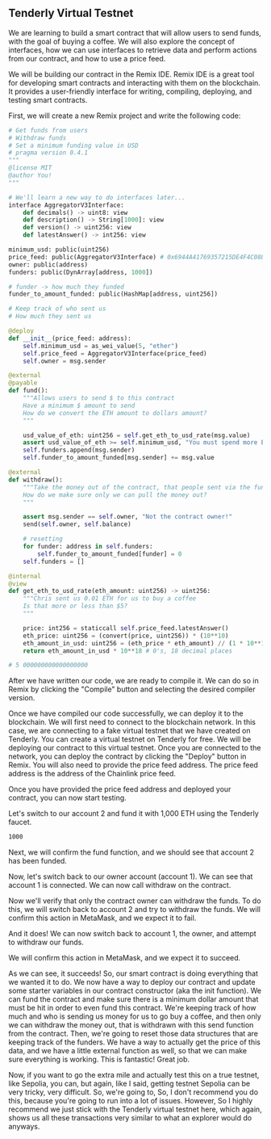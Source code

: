 ## Tenderly Virtual Testnet

We are learning to build a smart contract that will allow users to send funds, with the goal of buying a coffee. We will also explore the concept of interfaces, how we can use interfaces to retrieve data and perform actions from our contract, and how to use a price feed.

We will be building our contract in the Remix IDE. Remix IDE is a great tool for developing smart contracts and interacting with them on the blockchain. It provides a user-friendly interface for writing, compiling, deploying, and testing smart contracts.

First, we will create a new Remix project and write the following code:

```python
# Get funds from users
# Withdraw funds
# Set a minimum funding value in USD
# pragma version 0.4.1
"""
@license MIT
@author You!
"""

# We'll learn a new way to do interfaces later...
interface AggregatorV3Interface:
    def decimals() -> uint8: view
    def description() -> String[1000]: view
    def version() -> uint256: view
    def latestAnswer() -> int256: view

minimum_usd: public(uint256)
price_feed: public(AggregatorV3Interface) # 0x6944A41769357215DE4F4C0881f1f309a0DC325306 sepolia
owner: public(address)
funders: public(DynArray[address, 1000])

# funder -> how much they funded
funder_to_amount_funded: public(HashMap[address, uint256])

# Keep track of who sent us
# How much they sent us

@deploy
def __init__(price_feed: address):
    self.minimum_usd = as_wei_value(5, "ether")
    self.price_feed = AggregatorV3Interface(price_feed)
    self.owner = msg.sender

@external
@payable
def fund():
    """Allows users to send $ to this contract
    Have a minimum $ amount to send
    How do we convert the ETH amount to dollars amount?
    """

    usd_value_of_eth: uint256 = self.get_eth_to_usd_rate(msg.value)
    assert usd_value_of_eth >= self.minimum_usd, "You must spend more ETH!"
    self.funders.append(msg.sender)
    self.funder_to_amount_funded[msg.sender] += msg.value

@external
def withdraw():
    """Take the money out of the contract, that people sent via the fund function.
    How do we make sure only we can pull the money out?
    """

    assert msg.sender == self.owner, "Not the contract owner!"
    send(self.owner, self.balance)

    # resetting
    for funder: address in self.funders:
        self.funder_to_amount_funded[funder] = 0
    self.funders = []

@internal
@view
def get_eth_to_usd_rate(eth_amount: uint256) -> uint256:
    """Chris sent us 0.01 ETH for us to buy a coffee
    Is that more or less than $5?
    """

    price: int256 = staticcall self.price_feed.latestAnswer()
    eth_price: uint256 = (convert(price, uint256)) * (10**10)
    eth_amount_in_usd: uint256 = (eth_price * eth_amount) // (1 * 10**18)
    return eth_amount_in_usd * 10**18 # 0's, 18 decimal places

# 5 000000000000000000
```

After we have written our code, we are ready to compile it. We can do so in Remix by clicking the "Compile" button and selecting the desired compiler version.

Once we have compiled our code successfully, we can deploy it to the blockchain. We will first need to connect to the blockchain network. In this case, we are connecting to a fake virtual testnet that we have created on Tenderly. You can create a virtual testnet on Tenderly for free. We will be deploying our contract to this virtual testnet. Once you are connected to the network, you can deploy the contract by clicking the "Deploy" button in Remix. You will also need to provide the price feed address. The price feed address is the address of the Chainlink price feed.

Once you have provided the price feed address and deployed your contract, you can now start testing.

Let's switch to our account 2 and fund it with 1,000 ETH using the Tenderly faucet.

```bash
1000
```

Next, we will confirm the fund function, and we should see that account 2 has been funded.

Now, let's switch back to our owner account (account 1). We can see that account 1 is connected. We can now call withdraw on the contract.

Now we'll verify that only the contract owner can withdraw the funds. To do this, we will switch back to account 2 and try to withdraw the funds. We will confirm this action in MetaMask, and we expect it to fail.

And it does! We can now switch back to account 1, the owner, and attempt to withdraw our funds.

We will confirm this action in MetaMask, and we expect it to succeed.

As we can see, it succeeds! So, our smart contract is doing everything that we wanted it to do. We now have a way to deploy our contract and update some starter variables in our contract constructor (aka the init function). We can fund the contract and make sure there is a minimum dollar amount that must be hit in order to even fund this contract. We're keeping track of how much and who is sending us money for us to go buy a coffee, and then only we can withdraw the money out, that is withdrawn with this send function from the contract. Then, we're going to reset those data structures that are keeping track of the funders. We have a way to actually get the price of this data, and we have a little external function as well, so that we can make sure everything is working. This is fantastic! Great job.

Now, if you want to go the extra mile and actually test this on a true testnet, like Sepolia, you can, but again, like I said, getting testnet Sepolia can be very tricky, very difficult. So, we're going to, So, I don't recommend you do this, because you're going to run into a lot of issues. However, So I highly recommend we just stick with the Tenderly virtual testnet here, which again, shows us all these transactions very similar to what an explorer would do anyways.
